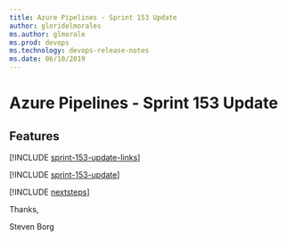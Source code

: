 ```yaml
---
title: Azure Pipelines - Sprint 153 Update
author: gloridelmorales
ms.author: glmorale
ms.prod: devops
ms.technology: devops-release-notes
ms.date: 06/10/2019
---
```


# Azure Pipelines - Sprint 153 Update

## Features

[!INCLUDE [sprint-153-update-links](../_shared/pipelines/sprint-153-update-links.md)]

[!INCLUDE [sprint-153-update](../_shared/pipelines/sprint-153-update.md)]

[!INCLUDE [nextsteps](../_shared/nextsteps.md)]

Thanks,

Steven Borg
